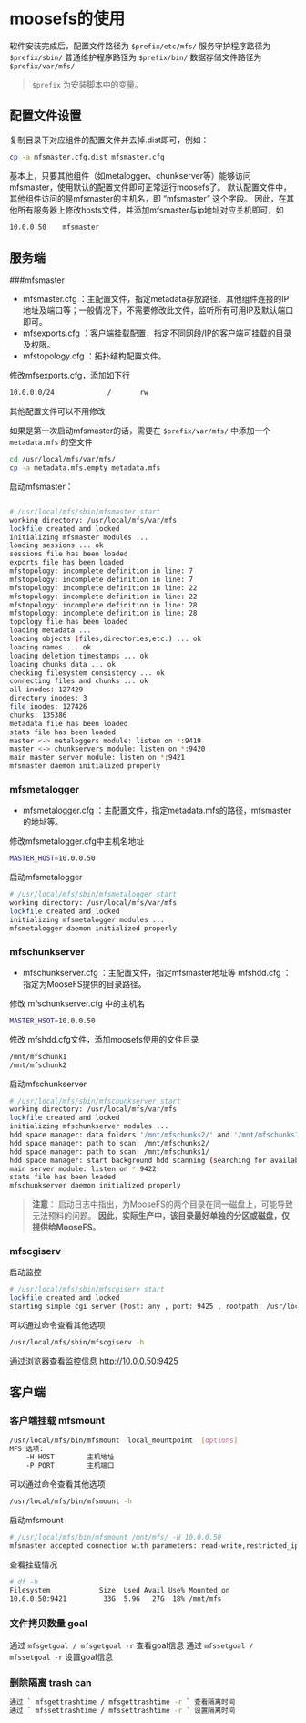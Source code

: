 # moosefs的使用

软件安装完成后，配置文件路径为 ` $prefix/etc/mfs/ `
服务守护程序路径为 ` $prefix/sbin/ `
普通维护程序路径为 ` $prefix/bin/ `
数据存储文件路径为 ` $prefix/var/mfs/ `

> ` $prefix ` 为安装脚本中的变量。

## 配置文件设置

复制目录下对应组件的配置文件并去掉.dist即可，例如：

```bash
cp -a mfsmaster.cfg.dist mfsmaster.cfg
```

基本上，只要其他组件（如metalogger、chunkserver等）能够访问mfsmaster，使用默认的配置文件即可正常运行moosefs了。
默认配置文件中，其他组件访问的是mfsmaster的主机名，即 “mfsmaster” 这个字段。
因此，在其他所有服务器上修改hosts文件，并添加mfsmaster与ip地址对应关机即可，如

```bash
10.0.0.50    mfsmaster
```

## 服务端

###mfsmaster

+ mfsmaster.cfg ：主配置文件，指定metadata存放路径、其他组件连接的IP地址及端口等；一般情况下，不需要修改此文件，监听所有可用IP及默认端口即可。
+ mfsexports.cfg ：客户端挂载配置，指定不同网段/IP的客户端可挂载的目录及权限。
+ mfstopology.cfg ：拓扑结构配置文件。

修改mfsexports.cfg，添加如下行

```bash
10.0.0.0/24             /       rw
```

其他配置文件可以不用修改

如果是第一次启动mfsmaster的话，需要在 ` $prefix/var/mfs/ ` 中添加一个 ` metadata.mfs ` 的空文件

```bash
cd /usr/local/mfs/var/mfs/
cp -a metadata.mfs.empty metadata.mfs
```

启动mfsmaster：

```bash

# /usr/local/mfs/sbin/mfsmaster start
working directory: /usr/local/mfs/var/mfs
lockfile created and locked
initializing mfsmaster modules ...
loading sessions ... ok
sessions file has been loaded
exports file has been loaded
mfstopology: incomplete definition in line: 7
mfstopology: incomplete definition in line: 7
mfstopology: incomplete definition in line: 22
mfstopology: incomplete definition in line: 22
mfstopology: incomplete definition in line: 28
mfstopology: incomplete definition in line: 28
topology file has been loaded
loading metadata ...
loading objects (files,directories,etc.) ... ok
loading names ... ok
loading deletion timestamps ... ok
loading chunks data ... ok
checking filesystem consistency ... ok
connecting files and chunks ... ok
all inodes: 127429
directory inodes: 3
file inodes: 127426
chunks: 135386
metadata file has been loaded
stats file has been loaded
master <-> metaloggers module: listen on *:9419
master <-> chunkservers module: listen on *:9420
main master server module: listen on *:9421
mfsmaster daemon initialized properly

```

### mfsmetalogger
+ mfsmetalogger.cfg ：主配置文件，指定metadata.mfs的路径，mfsmaster的地址等。

修改mfsmetalogger.cfg中主机名地址

```bash
MASTER_HOST=10.0.0.50
```

启动mfsmetalogger

```bash
# /usr/local/mfs/sbin/mfsmetalogger start
working directory: /usr/local/mfs/var/mfs
lockfile created and locked
initializing mfsmetalogger modules ...
mfsmetalogger daemon initialized properly
```

### mfschunkserver

+ mfschunkserver.cfg ：主配置文件，指定mfsmaster地址等
mfshdd.cfg ：指定为MooseFS提供的目录路径。

修改 mfschunkserver.cfg 中的主机名

```bash
MASTER_HSOT=10.0.0.50
```

修改 mfshdd.cfg文件，添加moosefs使用的文件目录

```bash
/mnt/mfschunk1
/mnt/mfschunk2
```

启动mfschunkserver

```bash
# /usr/local/mfs/sbin/mfschunkserver start
working directory: /usr/local/mfs/var/mfs
lockfile created and locked
initializing mfschunkserver modules ...
hdd space manager: data folders '/mnt/mfschunks2/' and '/mnt/mfschunks1/' are on the same physical device (could lead to unexpected behaviours)
hdd space manager: path to scan: /mnt/mfschunks2/
hdd space manager: path to scan: /mnt/mfschunks1/
hdd space manager: start background hdd scanning (searching for available chunks)
main server module: listen on *:9422
stats file has been loaded
mfschunkserver daemon initialized properly
```

> **注意**： 启动日志中指出，为MooseFS的两个目录在同一磁盘上，可能导致无法预料的问题。
> **因此，实际生产中，该目录最好单独的分区或磁盘，仅提供给MooseFS。**

### mfscgiserv

启动监控

```bash
# /usr/local/mfs/sbin/mfscgiserv start
lockfile created and locked
starting simple cgi server (host: any , port: 9425 , rootpath: /usr/local/mfs/share/mfscgi)
```

可以通过命令查看其他选项

```bash
/usr/local/mfs/sbin/mfscgiserv -h
```

通过浏览器查看监控信息
http://10.0.0.50:9425


## 客户端

### 客户端挂载 mfsmount

```bash
/usr/local/mfs/bin/mfsmount  local_mountpoint  [options]
MFS 选项:
    -H HOST        主机地址
    -P PORT        主机端口
```

可以通过命令查看其他选项

```bash
/usr/local/mfs/bin/mfsmount -h
```

启动mfsmount

```bash
# /usr/local/mfs/bin/mfsmount /mnt/mfs/ -H 10.0.0.50
mfsmaster accepted connection with parameters: read-write,restricted_ip ; root mapped to root:root
```

查看挂载情况

```bash
# df -h
Filesystem            Size  Used Avail Use% Mounted on
10.0.0.50:9421         33G  5.9G   27G  18% /mnt/mfs
```

### 文件拷贝数量 goal

通过 ` mfsgetgoal / mfsgetgoal -r ` 查看goal信息
通过 ` mfssetgoal / mfssetgoal -r ` 设置goal信息

### 删除隔离 trash can

```bash
通过 ` mfsgettrashtime / mfsgettrashtime -r ` 查看隔离时间
通过 ` mfssettrashtime / mfssettrashtime -r ` 设置隔离时间
```

